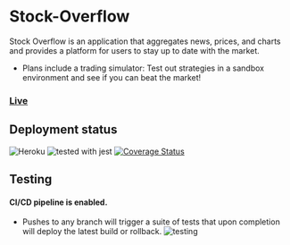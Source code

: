 # Stock-Overflow

Stock Overflow is an application that aggregates news, prices, and charts and provides a platform for users to stay up to date with the market.

- Plans include a trading simulator: Test out strategies in a sandbox environment and see if you can beat the market!

### [Live](https://morning-temple-63814.herokuapp.com/)

## Deployment status
![Heroku](https://heroku-badge.herokuapp.com/?app=morning-temple-63814)
![tested with jest](https://img.shields.io/badge/tested_with-jest-99424f.svg)
[![Coverage Status](https://coveralls.io/repos/github/Jacwutang/Stock-Overflow/badge.svg?branch=master)](https://coveralls.io/github/Jacwutang/Stock-Overflow?branch=master)


## Testing

#### CI/CD pipeline is enabled. 
- Pushes to any branch will trigger a suite of tests that upon completion will deploy the latest build or rollback.
![testing](https://puu.sh/BYIDq/be0ff5b360.png)

